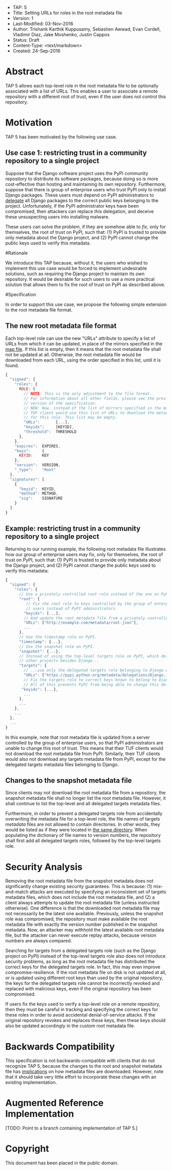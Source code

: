 * TAP: 5
* Title: Setting URLs for roles in the root metadata file
* Version: 1
* Last-Modified: 03-Nov-2016
* Author: Trishank Karthik Kuppusamy, Sebastien Awwad, Evan Cordell,
          Vladimir Diaz, Jake Moshenko, Justin Cappos
* Status: Draft
* Content-Type: <text/markdown>
* Created: 24-Sep-2016

# Abstract

TAP 5 allows each top-level role in the root metadata file to be optionally
associated with a list of URLs.
This enables a user to associate a remote repository with a different root of
trust, even if the user does not control this repository.

# Motivation

TAP 5 has been motivated by the following use case.

## Use case 1: restricting trust in a community repository to a single project

Suppose that the Django software project uses the PyPI community repository to
distribute its software packages, because doing so is more cost-effective than
hosting and maintaining its own repository.
Furthermore, suppose that there is group of enterprise users who trust PyPI only
to install Django packages.
These users must depend on PyPI administrators to
[delegate]((http://isis.poly.edu/~jcappos/papers/kuppusamy_nsdi_16.pdf))
all Django packages to the correct public keys belonging to the project.
Unfortunately, if the PyPI administrator keys have been compromised, then
attackers can replace this delegation, and deceive these unsuspecting users into
installing malware.

These users can solve the problem, if they are somehow able to _fix_, only for
themselves, the root of trust on PyPI, such that: (1) PyPI is trusted to provide
only metadata about the Django project, and (2) PyPI cannot change the public
keys used to verify this metadata.

#Rationale

We introduce this TAP because, without it, the users who wished to implement
this use case would be forced to implement undesirable solutions, such as
requiring the Django project to maintain its own repository.
It would be desirable for such users to use a more practical solution that
allows them to fix the root of trust on PyPI as described above.

#Specification

In order to support this use case, we propose the following simple extension to
the root metadata file format.

## The new root metadata file format

Each top-level role can use the new "URLs" attribute to specify a list of
URLs from which it can be updated, in place of the mirrors specified in the
[map file](tap4.md).
If this list is empty, then it means that the root metadata file shall not be
updated at all.
Otherwise, the root metadata file would be downloaded from each URL, using the
order specified in this list, until it is found.

```Javascript
{
  "signed": {
    "roles": {
      ROLE: {
        // NOTE: This is the only adjustment to the file format.
        // For information about all other fields, please see the previous
        // version of the specification.
        // NEW: Now, instead of the list of mirrors specified in the map file, a
        // TUF client would use this list of URLs to download the metadata file
        // for this role. This list may be empty.
        "URLs":       [...],
        "keyids":     [KEYID],
        "threshold":  THRESHOLD
      },
    },
    "expires":  EXPIRES,
    "keys":     {
      KEYID:    KEY
    },
    "version":  VERSION,
    "_type":    "Root"
  },
  "signatures": [
    {
      "keyid":  KEYID,
      "method": METHOD,
      "sig":    SIGNATURE
    }
  ]
}
```

## Example: restricting trust in a community repository to a single project

Returning to our running example, the following root metadata file illustrates
how our group of enterprise users may fix, only for themselves, the root of
trust on PyPI, such that: (1) PyPI is trusted to provide only metadata about the
Django project, and (2) PyPI cannot change the public keys used to verify this
metadata:

```Javascript
{
  "signed": {
    "roles": {
      // Use a privately controlled root role instead of the one on PyPI.
      "root": {
         // Fix the root role to keys controlled by the group of enterprise
         // users instead of PyPI administrators.
        "keyids": [...],
        // And update the root metadata file from a privately controlled server.
        "URLs": ["http://example.com/metadata/root.json"],
        ...
      },
      // Use the timestamp role on PyPI.
      "timestamp": {...},
      // Use the snapshot role on PyPI.
      "snapshot": {...},
      // Instead of using the top-level targets role on PyPI, which delegates to
      // other projects besides Django...
      "targets": {
        // ...use only the delegated targets role belonging to Django on PyPI.
        "URLs": ["https://pypi.python.org/metadata/delegations/Django.json"],
        // Fix the targets role to correct keys known to belong to Django.
        // All of this prevents PyPI from being able to change this delegation.
       "keyids": [...],
        ...
      },
      ...
    },
    ...
  },
  ...
}
```

In this example, note that root metadata file is updated from a server
controlled by the group of enterprise users, so that PyPI administrators are
unable to change this root of trust.
This means that their TUF clients would not download the root metadata file from
PyPI.
Similarly, their TUF clients would also not download any targets metadata file
from PyPI, except for the delegated targets metadata files belonging to Django.

## Changes to the snapshot metadata file

Since clients may not download the root metadata file from a repository, the
snapshot metadata file shall no longer list the root metadata file.
However, it shall continue to list the top-level and all delegated targets
metadata files.

Furthermore, in order to prevent a delegated targets role from accidentally
overwriting the metadata file for a top-level role, the file names of targets
_metadata_ files are not allowed to contain directories.
In other words, they would be listed as if they were located in [the same directory](tap4.md#metadata-and-targets-layout-on-repositories).
When populating the dictionary of file names to version numbers, the repository
shall first add all delegated targets roles, followed by the top-level targets
role.

# Security Analysis

Removing the root metadata file from the snapshot metadata does not
significantly change existing security guarantees.
This is because: (1) mix-and-match attacks are executed by specifying an
inconsistent set of targets metadata files, which does not include the root
metadata file, and (2) a client always attempts to update the root metadata
file (unless instructed otherwise).
One difference is that the downloaded root metadata file may not necessarily be
the latest one available.
Previously, unless the snapshot role was compromised, the repository must make
available the root metadata file with exactly the version number published in
the snapshot metadata.
Now, an attacker may withhold the latest available root metadata file, but the
attacker can never execute replay attacks, because version numbers are always
compared.

Searching for targets from a delegated targets role (such as the Django project
on PyPI) instead of the top-level targets role also does not introduce security
problems, as long as the root metadata file has distributed the correct keys for
the delegated targets role.
In fact, this may even improve compromise-resilience.
If the root metadata file on disk is not updated at all, or is updated using
different root keys than used by the original repository, the keys for the
delegated targets role cannot be incorrectly revoked and replaced with malicious
keys, even if the original repository has been compromised.

If users fix the keys used to verify a top-level role on a remote repository,
then they must be careful in tracking and specifying the correct keys for these
roles in order to avoid accidental denial-of-service attacks.
If the original repository revokes and replaces these keys, then these keys
should also be updated accordingly in the custom root metadata file.

# Backwards Compatibility

This specification is not backwards-compatible with clients that do not
recognize TAP 5, because the changes to the root and snapshot
metadata file has
[implications](tap4.md#downloading-metadata-and-target-files)
on how metadata files are downloaded.
However, note that it should take very little effort to incorporate these
changes with an existing implementation.

# Augmented Reference Implementation

[TODO: Point to a branch containing implementation of TAP 5.]

# Copyright

This document has been placed in the public domain.
